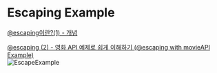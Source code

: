 # Escaping Example
[@escaping이란?(1) - 개념](https://fomaios.tistory.com/entry/escaping%EC%9D%B4%EB%9E%80)   
   
[@escaping (2) - 영화 API 예제로 쉽게 이해하기 (@escaping with movieAPI Example)](https://fomaios.tistory.com/entry/%EC%98%81%ED%99%94-API-%EC%98%88%EC%A0%9C%EB%A1%9C-escaping-%EC%89%BD%EA%B2%8C-%EC%9D%B4%ED%95%B4%ED%95%98%EA%B8%B0-escaping-with-movieAPI-Example)   
![EscapeExample](https://user-images.githubusercontent.com/47676921/97798758-6e72e000-1c6c-11eb-966b-28bd314c4a8e.gif)


